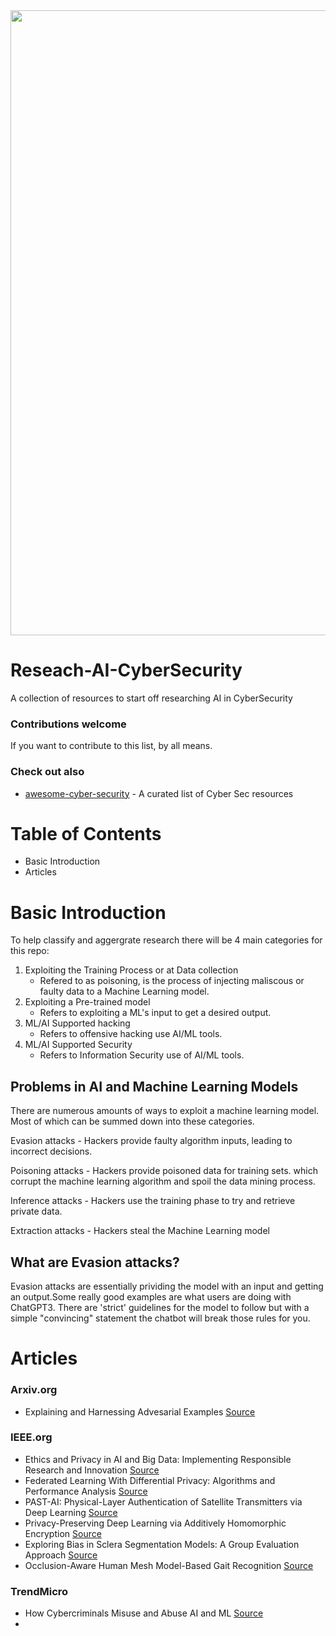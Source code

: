 <img src="https://bafybeifvc2mcyyyj2hrymxdpw7xcqfdnyayira44jibdqcy6njefdwdo4y.ipfs.w3s.link/ecSQ2THC.jpeg" width="1000">

# Reseach-AI-CyberSecurity
A collection of resources to start off researching AI in CyberSecurity

### Contributions welcome
If you want to contribute to this list, by all means. 

### Check out also
* [awesome-cyber-security](https://github.com/fabionoth/awesome-cyber-security) - A curated list of Cyber Sec resources

# Table of Contents
- Basic Introduction
- Articles

# Basic Introduction
To help classify and aggergrate research there will be 4 main categories for this repo:

1. Exploiting the Training Process or at Data collection
   - Refered to as poisoning, is the process of injecting maliscous or faulty data to a Machine Learning model.
2. Exploiting a Pre-trained model
   - Refers to exploiting a ML's input to get a desired output. 
3. ML/AI Supported hacking
   - Refers to offensive hacking use AI/ML tools. 
4. ML/AI Supported Security
   - Refers to Information Security use of AI/ML tools.

## Problems in AI and Machine Learning Models
There are numerous amounts of ways to exploit a machine learning model. Most of which can be summed down into these categories. 

Evasion attacks - Hackers provide faulty algorithm inputs, leading to incorrect decisions.

Poisoning attacks - Hackers provide poisoned data for training sets. which corrupt the machine learning algorithm and spoil the data mining process.

Inference attacks - Hackers use the training phase to try and retrieve private data.

Extraction attacks - Hackers steal the Machine Learning model

## What are Evasion attacks?
Evasion attacks are essentially prividing the model with an input and getting an output.Some really good examples are what users are doing with ChatGPT3. There are 'strict' guidelines for the model to follow but with a simple "convincing" statement the chatbot will break those rules for you. 


# Articles 

### Arxiv.org
- Explaining and Harnessing Advesarial Examples [Source](https://arxiv.org/abs/1412.6572)


### IEEE.org
- Ethics and Privacy in AI and Big Data: Implementing Responsible Research and Innovation [Source](https://ieeexplore.ieee.org/document/8395078")
- Federated Learning With Differential Privacy: Algorithms and Performance Analysis [Source](https://ieeexplore.ieee.org/document/9069945)
- PAST-AI: Physical-Layer Authentication of Satellite Transmitters via Deep Learning [Source](https://ieeexplore.ieee.org/document/9936663)
- Privacy-Preserving Deep Learning via Additively Homomorphic Encryption [Source](https://ieeexplore.ieee.org/document/8241854)
- Exploring Bias in Sclera Segmentation Models: A Group Evaluation Approach [Source](https://ieeexplore.ieee.org/document/9926136)
- Occlusion-Aware Human Mesh Model-Based Gait Recognition [Source](https://ieeexplore.ieee.org/document/10015098)

### TrendMicro
- How Cybercriminals Misuse and Abuse AI and ML [Source](https://www.trendmicro.com/vinfo/us/security/news/cybercrime-and-digital-threats/exploiting-ai-how-cybercriminals-misuse-abuse-ai-and-ml)
- 
